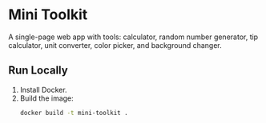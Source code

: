 # Mini Toolkit
A single-page web app with tools: calculator, random number generator, tip calculator, unit converter, color picker, and background changer.

## Run Locally
1. Install Docker.
2. Build the image:
   ```bash
   docker build -t mini-toolkit .